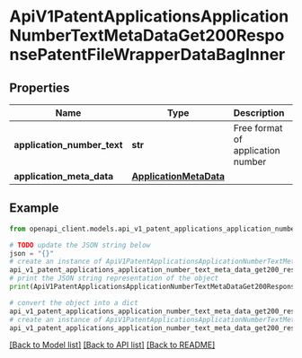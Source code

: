 # ApiV1PatentApplicationsApplicationNumberTextMetaDataGet200ResponsePatentFileWrapperDataBagInner


## Properties

Name | Type | Description | Notes
------------ | ------------- | ------------- | -------------
**application_number_text** | **str** | Free format of application number | [optional] 
**application_meta_data** | [**ApplicationMetaData**](ApplicationMetaData.md) |  | [optional] 

## Example

```python
from openapi_client.models.api_v1_patent_applications_application_number_text_meta_data_get200_response_patent_file_wrapper_data_bag_inner import ApiV1PatentApplicationsApplicationNumberTextMetaDataGet200ResponsePatentFileWrapperDataBagInner

# TODO update the JSON string below
json = "{}"
# create an instance of ApiV1PatentApplicationsApplicationNumberTextMetaDataGet200ResponsePatentFileWrapperDataBagInner from a JSON string
api_v1_patent_applications_application_number_text_meta_data_get200_response_patent_file_wrapper_data_bag_inner_instance = ApiV1PatentApplicationsApplicationNumberTextMetaDataGet200ResponsePatentFileWrapperDataBagInner.from_json(json)
# print the JSON string representation of the object
print(ApiV1PatentApplicationsApplicationNumberTextMetaDataGet200ResponsePatentFileWrapperDataBagInner.to_json())

# convert the object into a dict
api_v1_patent_applications_application_number_text_meta_data_get200_response_patent_file_wrapper_data_bag_inner_dict = api_v1_patent_applications_application_number_text_meta_data_get200_response_patent_file_wrapper_data_bag_inner_instance.to_dict()
# create an instance of ApiV1PatentApplicationsApplicationNumberTextMetaDataGet200ResponsePatentFileWrapperDataBagInner from a dict
api_v1_patent_applications_application_number_text_meta_data_get200_response_patent_file_wrapper_data_bag_inner_from_dict = ApiV1PatentApplicationsApplicationNumberTextMetaDataGet200ResponsePatentFileWrapperDataBagInner.from_dict(api_v1_patent_applications_application_number_text_meta_data_get200_response_patent_file_wrapper_data_bag_inner_dict)
```
[[Back to Model list]](../README.md#documentation-for-models) [[Back to API list]](../README.md#documentation-for-api-endpoints) [[Back to README]](../README.md)


